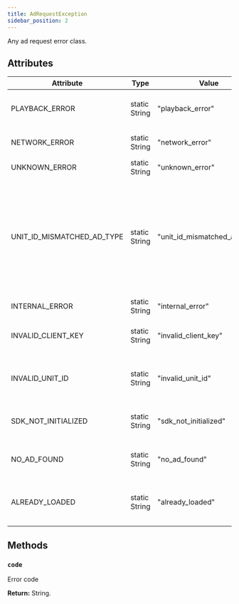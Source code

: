 ```yaml
---
title: AdRequestException
sidebar_position: 2
---
```


Any ad request error class.

## Attributes

| Attribute                  | Type          | Value                        | Description                                                                                                                     |
| -------------------------- | ------------- | ---------------------------- | ------------------------------------------------------------------------------------------------------------------------------- |
| PLAYBACK_ERROR             | static String | "playback_error"             | error while trying to play a media                                                                                              |
| NETWORK_ERROR              | static String | "network_error"              | internet connection error                                                                                                       |
| UNKNOWN_ERROR              | static String | "unknown_error"              | unknown error                                                                                                                   |
| UNIT_ID_MISMATCHED_AD_TYPE | static String | "unit_id_mismatched_ad_type" | unit_id of a different type than the ad format used, for example a unit_id registered as a banner being used by an interstitial |
| INTERNAL_ERROR             | static String | "internal_error"             | internal error                                                                                                                  |
| INVALID_CLIENT_KEY         | static String | "invalid_client_key"         | your app client_key is invalid or is blocked                                                                                    |
| INVALID_UNIT_ID            | static String | "invalid_unit_id"            | the provided unit_id is valid or is blocked                                                                                     |
| SDK_NOT_INITIALIZED        | static String | "sdk_not_initialized"        | you need to initialize the SDK before using                                                                                     |
| NO_AD_FOUND                | static String | "no_ad_found"                | no ad is found for user profile settings                                                                                        |
| ALREADY_LOADED             | static String | "already_loaded"             | this ad is already loaded, you can only show it                                                                                 |

## Methods

### `code`

Error code

**Return:** String.
